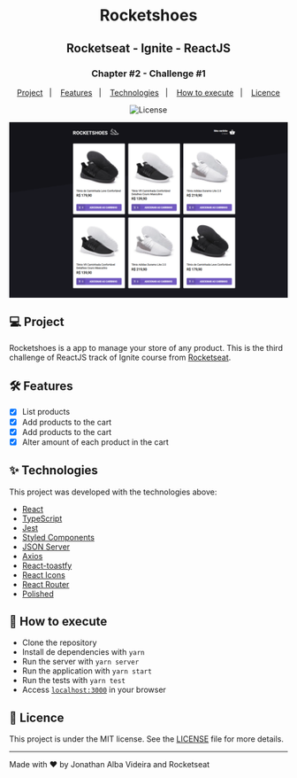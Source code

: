 <h1 align="center">Rocketshoes</h1>
<h2 align="center">Rocketseat - Ignite - ReactJS</h2>

<h3 align="center">Chapter #2 - Challenge #1</h3>
<p align="center">
  <a href="#-Project">Project</a>&nbsp;&nbsp;&nbsp;|&nbsp;&nbsp;&nbsp;
  <a href="#hammer_and_wrench-Features">Features</a>&nbsp;&nbsp;&nbsp;|&nbsp;&nbsp;&nbsp;
  <a href="#-Technologies">Technologies</a>&nbsp;&nbsp;&nbsp;|&nbsp;&nbsp;&nbsp;
  <a href="#-How-to-execute">How to execute</a>&nbsp;&nbsp;&nbsp;|&nbsp;&nbsp;&nbsp;
  <a href="#-Licence">Licence</a>
</p>

<p align="center">
  <img alt="License" src="https://img.shields.io/static/v1?label=license&message=MIT&color=069446&labelColor=000000">
</p>

<img align="center" src=".github/images/rocketshoes-project.png" slt="to.do" />

## 💻 Project

Rocketshoes is a app to manage your store of any product. This is the third challenge of ReactJS track of Ignite course from [Rocketseat](https://rocketseat.com.br/).

## :hammer_and_wrench: Features

- [x] List products
- [x] Add products to the cart
- [x] Add products to the cart
- [x] Alter amount of each product in the cart

## ✨ Technologies

This project was developed with the technologies above:

- [React](https://reactjs.org)
- [TypeScript](https://www.typescriptlang.org)
- [Jest](https://jestjs.io)
- [Styled Components](https://styled-components.com)
- [JSON Server](https://github.com/typicode/json-server)
- [Axios](https://axios-http.com)
- [React-toastfy](https://fkhadra.github.io/react-toastify)
- [React Icons](https://react-icons.github.io/react-icons)
- [React Router](https://reactrouter.com)
- [Polished](https://polished.js.org)

## 🚀 How to execute

- Clone the repository
- Install de dependencies with `yarn`
- Run the server with `yarn server`
- Run the application with `yarn start`
- Run the tests with `yarn test`
- Access [`localhost:3000`](http://localhost:3000) in your browser

## 📄 Licence

This project is under the MIT license. See the [LICENSE](./LICENSE) file for more details.

---

Made with ♥ by Jonathan Alba Videira and Rocketseat
